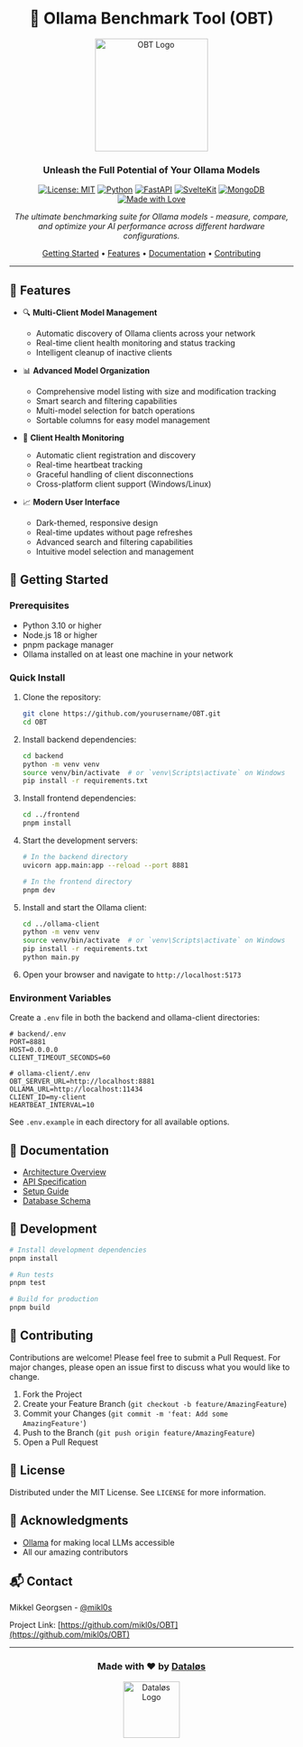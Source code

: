 <div align="center">

# 🚀 Ollama Benchmark Tool (OBT)

<img src="docs/assets/obt-logo.png" alt="OBT Logo" width="200"/>

### Unleash the Full Potential of Your Ollama Models

[![License: MIT](https://img.shields.io/badge/License-MIT-yellow.svg)](https://opensource.org/licenses/MIT)
[![Python](https://img.shields.io/badge/Python-3.10%2B-blue)](https://www.python.org/)
[![FastAPI](https://img.shields.io/badge/FastAPI-0.100%2B-009688.svg)](https://fastapi.tiangolo.com)
[![SvelteKit](https://img.shields.io/badge/SvelteKit-2.0%2B-FF3E00.svg)](https://kit.svelte.dev)
[![MongoDB](https://img.shields.io/badge/MongoDB-6.0%2B-47A248.svg)](https://www.mongodb.com/)
[![Made with Love](https://img.shields.io/badge/Made%20with-❤️-red.svg)](https://github.com/mikl0s/OBT)

*The ultimate benchmarking suite for Ollama models - measure, compare, and optimize your AI performance across different hardware configurations.*

[Getting Started](#getting-started) •
[Features](#features) •
[Documentation](#documentation) •
[Contributing](#contributing)

</div>

---

## 🌟 Features

- 🔍 **Multi-Client Model Management**
  - Automatic discovery of Ollama clients across your network
  - Real-time client health monitoring and status tracking
  - Intelligent cleanup of inactive clients

- 📊 **Advanced Model Organization**
  - Comprehensive model listing with size and modification tracking
  - Smart search and filtering capabilities
  - Multi-model selection for batch operations
  - Sortable columns for easy model management

- 💾 **Client Health Monitoring**
  - Automatic client registration and discovery
  - Real-time heartbeat tracking
  - Graceful handling of client disconnections
  - Cross-platform client support (Windows/Linux)

- 📈 **Modern User Interface**
  - Dark-themed, responsive design
  - Real-time updates without page refreshes
  - Advanced search and filtering capabilities
  - Intuitive model selection and management

## 🚀 Getting Started

### Prerequisites
- Python 3.10 or higher
- Node.js 18 or higher
- pnpm package manager
- Ollama installed on at least one machine in your network

### Quick Install

1. Clone the repository:
   ```bash
   git clone https://github.com/yourusername/OBT.git
   cd OBT
   ```

2. Install backend dependencies:
   ```bash
   cd backend
   python -m venv venv
   source venv/bin/activate  # or `venv\Scripts\activate` on Windows
   pip install -r requirements.txt
   ```

3. Install frontend dependencies:
   ```bash
   cd ../frontend
   pnpm install
   ```

4. Start the development servers:
   ```bash
   # In the backend directory
   uvicorn app.main:app --reload --port 8881

   # In the frontend directory
   pnpm dev
   ```

5. Install and start the Ollama client:
   ```bash
   cd ../ollama-client
   python -m venv venv
   source venv/bin/activate  # or `venv\Scripts\activate` on Windows
   pip install -r requirements.txt
   python main.py
   ```

6. Open your browser and navigate to `http://localhost:5173`

### Environment Variables

Create a `.env` file in both the backend and ollama-client directories:

```env
# backend/.env
PORT=8881
HOST=0.0.0.0
CLIENT_TIMEOUT_SECONDS=60

# ollama-client/.env
OBT_SERVER_URL=http://localhost:8881
OLLAMA_URL=http://localhost:11434
CLIENT_ID=my-client
HEARTBEAT_INTERVAL=10
```

See `.env.example` in each directory for all available options.

## 📖 Documentation

- [Architecture Overview](docs/architecture.md)
- [API Specification](docs/api-spec.md)
- [Setup Guide](docs/setup-guide.md)
- [Database Schema](docs/database-schema.md)

## 🔧 Development

```bash
# Install development dependencies
pnpm install

# Run tests
pnpm test

# Build for production
pnpm build
```

## 🤝 Contributing

Contributions are welcome! Please feel free to submit a Pull Request. For major changes, please open an issue first to discuss what you would like to change.

1. Fork the Project
2. Create your Feature Branch (`git checkout -b feature/AmazingFeature`)
3. Commit your Changes (`git commit -m 'feat: Add some AmazingFeature'`)
4. Push to the Branch (`git push origin feature/AmazingFeature`)
5. Open a Pull Request

## 📜 License

Distributed under the MIT License. See `LICENSE` for more information.

## 🙏 Acknowledgments

- [Ollama](https://ollama.ai) for making local LLMs accessible
- All our amazing contributors

## 📬 Contact

Mikkel Georgsen - [@mikl0s](https://github.com/mikl0s)

Project Link: [https://github.com/mikl0s/OBT](https://github.com/mikl0s/OBT)

---

<div align="center">

### Made with ❤️ by [Dataløs](https://github.com/mikl0s)

<img src="docs/assets/datalos-logo.png" alt="Dataløs Logo" width="100"/>

</div>
